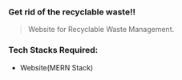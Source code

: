 
### Get rid of the recyclable waste!!

> Website for Recyclable Waste Management.

### Tech Stacks Required:

- Website(MERN Stack)
